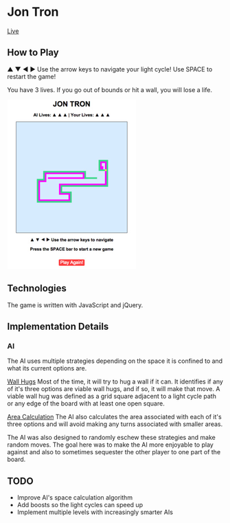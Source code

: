 # Jon Tron

[Live](http://www.jon-tron.com)

## How to Play

▲ ▼ ◀ ▶ Use the arrow keys to navigate your light cycle!
Use SPACE to restart the game!

You have 3 lives. If you go out of bounds or hit a wall, you will lose a life.

![tron-screenshot](images/screenshot.jpg)

## Technologies

The game is written with JavaScript and jQuery.

## Implementation Details

### AI

The AI uses multiple strategies depending on the space it is confined to and what its current options are.

[Wall Hugs][wall-hugs]
Most of the time, it will try to hug a wall if it can. It identifies if any of it's three options are viable wall hugs, and if so, it will make that move. A viable wall hug was defined as a grid square adjacent to a light cycle path or any edge of the board with at least one open square.

[Area Calculation][area-calculation]
The AI also calculates the area associated with each of it's three options and will avoid making any turns associated with smaller areas.

The AI was also designed to randomly eschew these strategies and make random moves. The goal here was to make the AI more enjoyable to play against and also to sometimes sequester the other player to one part of the board.

[area-calculation]: https://github.com/jon-elofson/jon-tron/blob/master/js/ai.js#L178
[wall-hugs]: https://github.com/jon-elofson/jon-tron/blob/master/js/ai.js#L147

## TODO

  * Improve AI's space calculation algorithm
  * Add boosts so the light cycles can speed up
  * Implement multiple levels with increasingly smarter AIs
